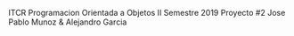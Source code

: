 ITCR Programacion Orientada a Objetos
II Semestre 2019 
Proyecto #2 
Jose Pablo Munoz & Alejandro Garcia
